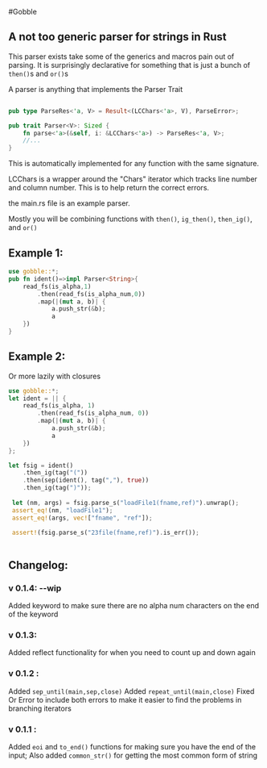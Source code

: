 #Gobble

## A not too generic parser for strings in Rust

This parser exists take some of the generics and macros pain out of parsing.  It is surprisingly declarative for something that is just a bunch of ```then()```s and ```or()```s

A parser is anything that implements the Parser Trait

```rust

pub type ParseRes<'a, V> = Result<(LCChars<'a>, V), ParseError>;

pub trait Parser<V>: Sized {
    fn parse<'a>(&self, i: &LCChars<'a>) -> ParseRes<'a, V>;
    //...
}
```
This is automatically implemented for any function with the same signature.


LCChars is a wrapper around the "Chars" iterator which tracks line number and column number.
This is to help return the correct errors.

the main.rs file is an example parser.

Mostly you will be combining functions with ```then()```, ```ig_then()```, ```then_ig()```, and ```or()```

## Example 1:

```rust
use gobble::*;
pub fn ident()=>impl Parser<String>{
    read_fs(is_alpha,1)
        .then(read_fs(is_alpha_num,0))
        .map(|(mut a, b)| {
            a.push_str(&b);
            a
    })
}
```

## Example 2:
Or more lazily with closures

```rust
use gobble::*;
let ident = || {
    read_fs(is_alpha, 1)
        .then(read_fs(is_alpha_num, 0))
        .map(|(mut a, b)| {
            a.push_str(&b);
            a
    })
};

let fsig = ident()
    .then_ig(tag("("))
    .then(sep(ident(), tag(","), true))
    .then_ig(tag(")"));
 
 let (nm, args) = fsig.parse_s("loadFile1(fname,ref)").unwrap();
 assert_eq!(nm, "loadFile1");
 assert_eq!(args, vec!["fname", "ref"]);

 assert!(fsig.parse_s("23file(fname,ref)").is_err());
 
 ```


## Changelog:

### v 0.1.4: --wip
Added keyword to make sure there are no alpha num characters on the end of the keyword

### v 0.1.3:
Added reflect functionality for when you need to count up and down again

### v 0.1.2 : 
Added  ```sep_until(main,sep,close)```
Added ```repeat_until(main,close)```
Fixed Or Error to include both errors to make it easier to find the problems in branching iterators

### v 0.1.1 :

Added ```eoi``` and ```to_end()``` functions for making sure you have the end of the input;
Also added ```common_str()``` for getting the most common form of string
